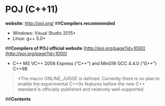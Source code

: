 # **POJ (C++11)**
**website**: http://poj.org/
##**Compilers recommended**
* Windows: Visual Studio 2015+
* Linux: g++ 5.0+

##**Compilers of POJ official website**
[http://poj.org/page?id=1000](http://poj.org/page?id=1000)

* C++	MS VC++ 2008 Express (“C++”) and MinGW GCC 4.4.0 (“G++”)	C++98	
>*The macro ONLINE_JUDGE is defined.
Currently there is no plan to enable the experimental C++0x features before the new C++ standard is officially published and relatively well-supported.

##**Contents**
